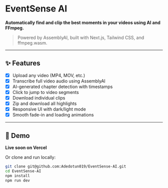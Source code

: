 # EventSense AI

**Automatically find and clip the best moments in your videos using AI and FFmpeg.**

> Powered by AssemblyAI, built with Next.js, Tailwind CSS, and ffmpeg.wasm.

---

## ✨ Features

- [x] Upload any video (MP4, MOV, etc.)
- [x] Transcribe full video audio using AssemblyAI
- [x] AI-generated chapter detection with timestamps
- [x] Click to jump to video segments
- [x] Download individual clips
- [x] Zip and download all highlights
- [x] Responsive UI with dark/light mode
- [x] Smooth fade-in and loading animations

---

## 🚀 Demo

**Live soon on Vercel**

Or clone and run locally:

```bash
git clone git@github.com:Adedotun019/EventSense-AI.git
cd EventSense-AI
npm install
npm run dev
